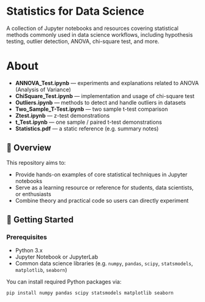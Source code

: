 # Statistics for Data Science

A collection of Jupyter notebooks and resources covering statistical methods commonly used in data science workflows, including hypothesis testing, outlier detection, ANOVA, chi-square test, and more.

# About 

- **ANNOVA_Test.ipynb** — experiments and explanations related to ANOVA (Analysis of Variance)  
- **ChiSquare_Test.ipynb** — implementation and usage of chi-square test  
- **Outliers.ipynb** — methods to detect and handle outliers in datasets  
- **Two_Sample_T-Test.ipynb** — two sample t-test comparison  
- **Ztest.ipynb** — z-test demonstrations  
- **t_Test.ipynb** — one sample / paired t-test demonstrations  
- **Statistics.pdf** — a static reference (e.g. summary notes)  

## 📖 Overview

This repository aims to:

- Provide hands-on examples of core statistical techniques in Jupyter notebooks  
- Serve as a learning resource or reference for students, data scientists, or enthusiasts  
- Combine theory and practical code so users can directly experiment  

## 🚀 Getting Started

### Prerequisites

- Python 3.x  
- Jupyter Notebook or JupyterLab  
- Common data science libraries (e.g. `numpy`, `pandas`, `scipy`, `statsmodels`, `matplotlib`, `seaborn`)  

You can install required Python packages via:

```bash
pip install numpy pandas scipy statsmodels matplotlib seaborn



